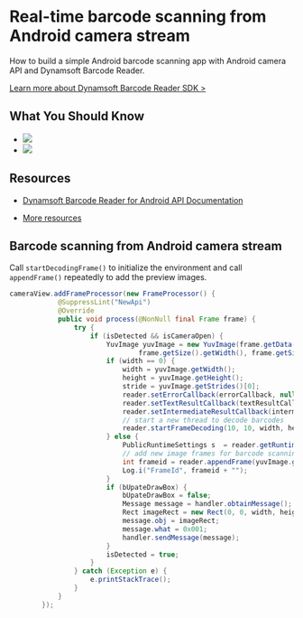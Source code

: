 # Real-time barcode scanning from Android camera stream

How to build a simple Android barcode scanning app with Android camera API and Dynamsoft Barcode Reader.

[Learn more about Dynamsoft Barcode Reader SDK >](http://www.dynamsoft.com/Products/Dynamic-Barcode-Reader.aspx)

## What You Should Know
- [![](https://img.shields.io/badge/Download-Offline%20SDK-orange)](https://www.dynamsoft.com/barcode-reader/downloads)
- [![](https://img.shields.io/badge/Get-30--day%20FREE%20Trial%20License-blue)](https://www.dynamsoft.com/customer/license/trialLicense/?product=dbr)

## Resources

- [Dynamsoft Barcode Reader for Android API Documentation](https://www.dynamsoft.com/help/Barcode-Reader-Android/index.html)

- [More resources](https://www.dynamsoft.com/Products/Barcode-Reader-Resources.aspx)

## Barcode scanning from Android camera stream

Call `startDecodingFrame()` to initialize the environment and call `appendFrame()` repeatedly to add the preview images.

```java
cameraView.addFrameProcessor(new FrameProcessor() {
            @SuppressLint("NewApi")
            @Override
            public void process(@NonNull final Frame frame) {
                try {
                    if (isDetected && isCameraOpen) {
                        YuvImage yuvImage = new YuvImage(frame.getData(), ImageFormat.NV21,
                                frame.getSize().getWidth(), frame.getSize().getHeight(), null);
                        if (width == 0) {
                            width = yuvImage.getWidth();
                            height = yuvImage.getHeight();
                            stride = yuvImage.getStrides()[0];
                            reader.setErrorCallback(errorCallback, null);
                            reader.setTextResultCallback(textResultCallback, null);
                            reader.setIntermediateResultCallback(intermediateResultCallback, null);
                            // start a new thread to decode barcodes
                            reader.startFrameDecoding(10, 10, width, height, stride, EnumImagePixelFormat.IPF_NV21, "");
                        } else {
                            PublicRuntimeSettings s  = reader.getRuntimeSettings();
                            // add new image frames for barcode scanning
                            int frameid = reader.appendFrame(yuvImage.getYuvData());
                            Log.i("FrameId", frameid + "");
                        }
                        if (bUpateDrawBox) {
                            bUpateDrawBox = false;
                            Message message = handler.obtainMessage();
                            Rect imageRect = new Rect(0, 0, width, height);
                            message.obj = imageRect;
                            message.what = 0x001;
                            handler.sendMessage(message);
                        }
                        isDetected = true;
                    }
                } catch (Exception e) {
                    e.printStackTrace();
                }
            }
        });
```
